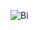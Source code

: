 ![Bi](https://user-images.githubusercontent.com/98813646/157868153-730430eb-6b89-4f8f-af48-24d875d37da2.PNG)

